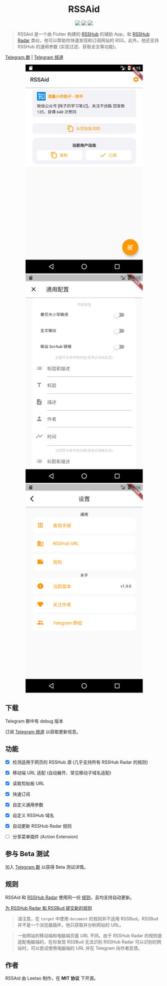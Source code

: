 <h1 align=center>RSSAid</h1>

<p align=center>
<a href="https://developer.apple.com/swift"><img src="https://img.shields.io/badge/flutter-1.22.4-fe562e?style=flat-square"></a>
<a href="https://developer.apple.com/ios"><img src="https://img.shields.io/badge/SdkVersion-21%2B-blue?style=flat-square"></a>
<img src="https://img.shields.io/badge/license-MIT-lightgrey.svg?style=flat-square">
</p>

> RSSAid 是一个由 Flutter 构建的 [RSSHub](https://github.com/DIYgod/RSSHub) 的辅助 App，和 [RSSHub Radar](https://github.com/DIYgod/RSSHub-Radar) 类似，他可以帮助你快速发现和订阅网站的 RSS。此外，他还支持 RSSHub 的通用参数 (实现过滤、获取全文等功能)。

[Telegram 群](https://t.me/rssaid) | [Telegram 频道](https://t.me/rssaid_group)

<center>
<figure>
<img src="screenshots/home.png"  width="375">
<img src="screenshots/config.png"  width="375">
<img src="screenshots/settings.png" width="375">
</figure>
</center>

## 下载

Telegram 群中有 debug 版本

订阅 [Telegram 频道](https://t.me/RSSBud) 以获取更新信息。

## 功能

- [x] 检测适用于网页的 RSSHub 源 (几乎支持所有 RSSHub Radar 的规则)
- [x] 移动端 URL 适配 (自动展开、常见移动子域名适配)
- [x] 读取剪贴板 URL
- [x] 快速订阅
- [x] 自定义通用参数
- [x] 自定义 RSSHub 域名
- [x] 自动更新 RSSHub Radar 规则
- [ ] 分享菜单插件 (Action Extension)


## 参与 Beta 测试

加入 [Telegram 群](https://t.me/rssaid) 以获得 Beta 测试详情。


## 规则

RSSAid 和 [RSSHub Radar](https://github.com/DIYgod/RSSHub-Radar) 使用同一份 [规则](https://github.com/DIYgod/RSSHub/blob/master/assets/radar-rules.js)，且均支持自动更新。

[为 RSSHub Radar 和 RSSBud 提交新的规则](https://docs.rsshub.app/joinus/#ti-jiao-xin-de-rsshub-radar-gui-ze)

> 请注意，在 `target` 中使用 `document` 的规则并不适用 RSSBud。RSSBud 并不是一个浏览器插件，他只获取并分析网站的 URL。

> 一些网站的移动端和电脑端页面 URL 不同。由于 RSSHub Radar 的规则是适配电脑端的，在你发现 RSSBud 无法识别 RSSHub Radar 可以识别的网站时，可以尝试使用电脑端的 URL 并在 Telegram 向作者反馈。

## 作者

RSSAid 由 Leetao 制作，在 **MIT 协议** 下开源。